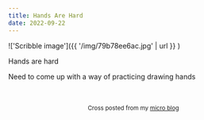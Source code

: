 ```yaml
---
title: Hands Are Hard
date: 2022-09-22
---
```

!['Scribble image']({{ '/img/79b78ee6ac.jpg' | url }} )
<br>
<p>Hands are hard</p>
<p>Need to come up with a way of practicing drawing hands</p>

<br>
<br>
<center><small>Cross posted from my <a href='http://micro.blog/joshnicholas'>micro blog</a></small></center>
<br>
    